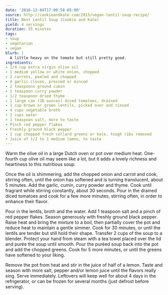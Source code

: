 ```yaml
---
date: '2016-12-04T17:00:58-05:00'
source: http://cookieandkate.com/2015/vegan-lentil-soup-recipe/
title: Best Lentil Soup (Cookie and Kate)
yield: 4 servings
duration: 55 minutes
tags:
- soup
- vegetarian
- vegan
blurb: |
  A little heavy on the tomato but still pretty good.
ingredients:
- 1/4 cup extra virgin olive oil
- 1 medium yellow or white onion, chopped
- 2 carrots, peeled and chopped
- 4 garlic cloves, pressed or minced
- 2 teaspoons ground cumin
- 1 teaspoon curry powder
- 1/2 teaspoon dried thyme
- 1 large can (28 ounces) diced tomatoes, drained
- 1 cup brown or green lentils, picked over and rinsed
- 4 cups vegetable broth
- 2 cups water
- 1 teaspoon salt, more to taste
- Pinch red pepper flakes
- Freshly ground black pepper
- 1 cup chopped fresh collard greens or kale, tough ribs removed
- Juice of 1/2 to 1 medium lemon, to taste
---
```


Warm the olive oil in a large Dutch oven or pot over medium heat. One-fourth
cup olive oil may seem like a lot, but it adds a lovely richness and
heartiness to this nutritious soup.

Once the oil is shimmering, add the chopped onion and carrot and cook,
stirring often, until the onion has softened and is turning translucent,
about 5 minutes. Add the garlic, cumin, curry powder and thyme. Cook until
fragrant while stirring constantly, about 30 seconds. Pour in the drained
diced tomatoes and cook for a few more minutes, stirring often, in order to
enhance their flavor.

Pour in the lentils, broth and the water. Add 1 teaspoon salt and a pinch of
red pepper flakes. Season generously with freshly ground black pepper. Raise
heat and bring the mixture to a boil, then partially cover the pot and
reduce heat to maintain a gentle simmer. Cook for 30 minutes, or until the
lentils are tender but still hold their shape.  Transfer 2 cups of the soup
to a blender. Protect your hand from steam with a tea towel placed over the
lid and purée the soup until smooth. Pour the puréed soup back into the pot
and add the chopped greens. Cook for 5 more minutes, or until the greens
have softened to your liking.

Remove the pot from heat and stir in the juice of half of a lemon. Taste and
season with more salt, pepper and/or lemon juice until the flavors really
sing. Serve immediately. Leftovers will keep well for about 4 days in the
refrigerator, or can be frozen for several months (just defrost before
serving).
